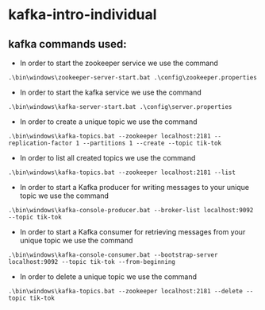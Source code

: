 # kafka-intro-individual

## kafka commands used:
- In order to start the zookeeper service we use the command
```
.\bin\windows\zookeeper-server-start.bat .\config\zookeeper.properties
```
- In order to start the kafka service we use the command
```
.\bin\windows\kafka-server-start.bat .\config\server.properties
```
- In order to create a unique topic we use the command
```
.\bin\windows\kafka-topics.bat --zookeeper localhost:2181 --replication-factor 1 --partitions 1 --create --topic tik-tok
```
- In order to list all created topics we use the command
```
.\bin\windows\kafka-topics.bat --zookeeper localhost:2181 --list
```
- In order to start a Kafka producer for writing messages to your unique topic we use the command
```
.\bin\windows\kafka-console-producer.bat --broker-list localhost:9092 --topic tik-tok
```
- In order to start a Kafka consumer for retrieving messages from your unique topic we use the command
```
.\bin\windows\kafka-console-consumer.bat --bootstrap-server localhost:9092 --topic tik-tok --from-beginning
```
- In order to delete a unique topic we use the command 
```
.\bin\windows\kafka-topics.bat --zookeeper localhost:2181 --delete --topic tik-tok
```
